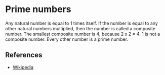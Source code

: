 # Prime numbers

Any natural number is equal to 1 times itself. If the number is equal to any other natural numbers multiplied, then the
number is called a composite number. The smallest composite number is 4, because 2 x 2 = 4. 1 is not a composite number.
Every other number is a prime number.

## References

* [Wikipedia](https://simple.wikipedia.org/wiki/Prime_number)